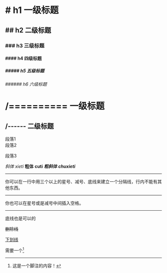 # # h1 一级标题
## ## h2 二级标题
### ### h3 三级标题
#### #### h4 四级标题
##### ##### h5 五级标题
###### ###### h6 六级标题


/==========
一级标题
============

/------
二级标题
-------


段落1  
段落2

段落3

*斜体* _xieti_
**粗体** __cuti__
***粗斜体*** ___chuxieti___

* * *
你可以在一行中用三个以上的星号、减号、底线来建立一个分隔线，行内不能有其他东西。
- - -
你也可以在星号或是减号中间插入空格。
_ _ _
底线也是可以的

~~删除线~~

<u>下划线</u>

需要一个[^脚注]
[^脚注]: 这是一个脚注的内容！

